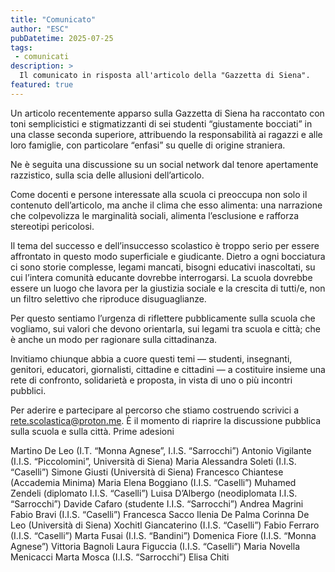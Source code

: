 ```yaml
---
title: "Comunicato"
author: "ESC"
pubDatetime: 2025-07-25
tags:
 - comunicati
description: >
  Il comunicato in risposta all'articolo della "Gazzetta di Siena".
featured: true
---
```


Un articolo recentemente apparso sulla Gazzetta di Siena ha raccontato con toni semplicistici e stigmatizzanti di sei studenti “giustamente bocciati” in una classe seconda superiore, attribuendo la responsabilità ai ragazzi e alle loro famiglie, con particolare “enfasi” su quelle di origine straniera.

Ne è seguita una discussione su un social network dal tenore apertamente razzistico, sulla scia delle allusioni dell’articolo.

Come docenti e persone interessate alla scuola ci preoccupa non solo il contenuto dell’articolo, ma anche il clima che esso alimenta: una narrazione che colpevolizza le marginalità sociali, alimenta l’esclusione e rafforza stereotipi pericolosi.

Il tema del successo e dell’insuccesso scolastico è troppo serio per essere affrontato in questo modo superficiale e giudicante. Dietro a ogni bocciatura ci sono storie complesse, legami mancati, bisogni educativi inascoltati, su cui l’intera comunità educante dovrebbe interrogarsi. La scuola dovrebbe essere un luogo che lavora per la giustizia sociale e la crescita di tutti/e, non un filtro selettivo che riproduce disuguaglianze.

Per questo sentiamo l’urgenza di riflettere pubblicamente sulla scuola che vogliamo, sui valori che devono orientarla, sui legami tra scuola e città; che è anche un modo per ragionare sulla cittadinanza.

Invitiamo chiunque abbia a cuore questi temi — studenti, insegnanti, genitori, educatori, giornalisti, cittadine e cittadini — a costituire insieme una rete di confronto, solidarietà e proposta, in vista di uno o più incontri pubblici.

Per aderire e partecipare al percorso che stiamo costruendo scrivici a rete.scolastica@proton.me. È il momento di riaprire la discussione pubblica sulla scuola e sulla città.
Prime adesioni

Martino De Leo (I.T. “Monna Agnese”, I.I.S. “Sarrocchi”)
Antonio Vigilante (I.I.S. “Piccolomini”, Università di Siena)
Maria Alessandra Soleti (I.I.S. “Caselli”)
Simone Giusti (Università di Siena)
Francesco Chiantese (Accademia Minima)
Maria Elena Boggiano (I.I.S. “Caselli”)
Muhamed Zendeli (diplomato I.I.S. “Caselli”)
Luisa D’Albergo (neodiplomata I.I.S. “Sarrocchi”)
Davide Cafaro (studente I.I.S. “Sarrocchi”)
Andrea Magrini
Fabio Bravi (I.I.S. “Caselli”)
Francesca Sacco
Ilenia De Palma
Corinna De Leo (Università di Siena)
Xochitl Giancaterino (I.I.S. “Caselli”)
Fabio Ferraro (I.I.S. “Caselli”)
Marta Fusai (I.I.S. “Bandini”)
Domenica Fiore (I.I.S. “Monna Agnese”)
Vittoria Bagnoli
Laura Figuccia (I.I.S. “Caselli”)
Maria Novella Menicacci
Marta Mosca (I.I.S. “Sarrocchi”)
Elisa Chiti
